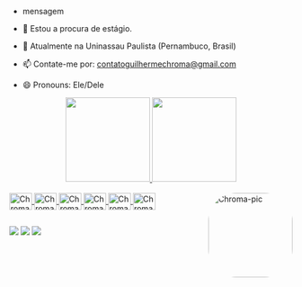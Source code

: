 - mensagem

- 🔭 Estou a procura de estágio.
- 🌱 Atualmente na Uninassau Paulista (Pernambuco, Brasil)
- 📫 Contate-me por: contatoguilhermechroma@gmail.com
- 😄 Pronouns: Ele/Dele

<div align="center">
  <a href="https://github.com/ChromaCaipira">
  <img height="150em" src="https://github-readme-stats.vercel.app/api?username=ChromaCaipira&show_icons=true&theme=chartreuse-dark&include_all_commits=true&count_private=true"/>
  <img height="150em" src="https://github-readme-stats.vercel.app/api/top-langs/?username=ChromaCaipira&layout=compact&langs_count=7&theme=chartreuse-dark"/>
</div>
  
<div style="display: inline_block"><br>
  <img align="center" alt="Chroma-Java" height="30" width="40" src="https://cdn.jsdelivr.net/gh/devicons/devicon/icons/java/java-original.svg" />
  <img align="center" alt="Chroma-HTML" height="30" width="40" src="https://cdn.jsdelivr.net/gh/devicons/devicon/icons/html5/html5-plain.svg" />
  <img align="center" alt="Chroma-JS" height="30" width="40" src="https://cdn.jsdelivr.net/gh/devicons/devicon/icons/javascript/javascript-plain.svg" />
  <img align="center" alt="Chroma-CSS" height="30" width="40" src="https://cdn.jsdelivr.net/gh/devicons/devicon/icons/css3/css3-plain.svg" />
  <img align="center" alt="Chroma-Android" height="30" width="40" src="https://cdn.jsdelivr.net/gh/devicons/devicon/icons/android/android-plain.svg" />
  <img align="center" alt="Chroma-Kotlin" height="30" width="40" src="https://cdn.jsdelivr.net/gh/devicons/devicon/icons/kotlin/kotlin-plain.svg" />
  <img align="right" alt="Chroma-pic" height="150" style="border-radius:50px;" src="https://yt3.ggpht.com/abjvMJ2-Dwh02m_Z6x_V3MBvK-a5bB0Au783c5Tv-MKq5UgfQFIYd79d8XS7XO4rJs_8XXFqwA=s100-c-k-c0x00ffffff-no-rj">
</div>
  
##
  
<div>
   <a href="https://www.youtube.com/channel/UCMhVo-5FyMq1nyfgyHLmG-g" target="_blank"><img src="https://img.shields.io/badge/YouTube-FF0000?style=for-the-badge&logo=youtube&logoColor=white" target="_blank"></a>
  <a href = "mailto:contatoguilhermechroma@gmail.com"><img src="https://img.shields.io/badge/-Gmail-%23333?style=for-the-badge&logo=gmail&logoColor=white" target="_blank"></a>
  <a href="https://www.linkedin.com/in/guilherme-henrique-soares-da-silva-b02973222/" target="_blank"><img src="https://img.shields.io/badge/-LinkedIn-%230077B5?style=for-the-badge&logo=linkedin&logoColor=white" target="_blank"></a> 
</div>
